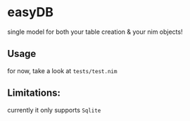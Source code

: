 # easyDB
single model for both your table creation & your nim objects!

## Usage
for now, take a look at `tests/test.nim`

## Limitations:
currently it only supports `Sqlite`